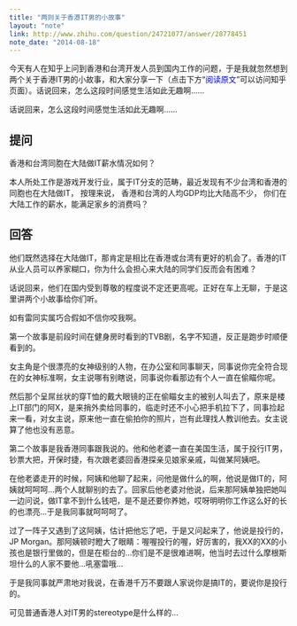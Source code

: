 ```yaml
---
title: "两则关于香港IT男的小故事"
layout: "note"
link: http://www.zhihu.com/question/24721077/answer/28778451
note_date: "2014-08-18"
---
```


今天有人在知乎上问到香港和台湾开发人员到国内工作的问题，于是我就忽然想到两个关于香港IT男的小故事，和大家分享一下（点击下方“<span style="color:blue;">阅读原文</span>”可以访问知乎页面）。话说回来，怎么这段时间感觉生活如此无趣啊……

话说回来，怎么这段时间感觉生活如此无趣啊……

## 提问

香港和台湾同胞在大陆做IT薪水情况如何？

本人所处工作是游戏开发行业，属于IT分支的范畴，最近发现有不少台湾和香港的同胞也在大陆做IT， 按理来说， 香港和台湾的人均GDP均比大陆高不少， 你们在大陆工作的薪水，能满足家乡的消费吗？

## 回答

他们既然选择在大陆做IT，那肯定是相比在香港或台湾有更好的机会了。香港的IT从业人员可以养家糊口，你为什么会担心来大陆的同学们反而会有困难？

话说回来，他们在国内受到尊敬的程度说不定还更高呢。正好在车上无聊，于是这里讲两个小故事给你们听。

如有雷同实属巧合假如不信你咬我啊。

第一个故事是前段时间在健身房时看到的TVB剧，名字不知道，反正是跑步时顺便看到的。

女主角是个很漂亮的女神级别的人物，在办公室和同事聊天，同事说你完全符合现在的女神标准啊，女主说哪有别瞎说，同事说你看那边有个人一直在偷瞄你呢。

然后那个呈屌丝状的穿T恤的戴大眼镜的正在偷瞄女主的被别人叫去了，原来是楼上IT部门的阿X，是来捎外卖给同事的，临走时还不小心把手机拉下了，同事捡起来一看，对女主说，原来他一直在偷拍你的照片，岂有此理找人教训他去。女主说算了他也没有恶意。

第二个故事是我香港同事跟我说的。他和他老婆一直在美国生活，属于投行IT男，钞票大把，开保时捷，有次跟老婆回香港探亲见娘家亲戚，叫做某阿姨吧。

在他老婆走开的时候，阿姨和他聊了起来，问他是做什么的啊，他说是做IT的，阿姨就呵呵呵…两个人就聊别的去了。回家后他老婆对他说，后来那阿姨单独把她叫一边问说，做IT拿不到什么钱吧，是不是还要你养她，哎呀明明你工作这么好的长的也漂亮…于是我同事就呵呵呵了。

过了一阵子又遇到了这阿姨，估计把他忘了吧，于是又问起来了，他说是投行的，JP Morgan。那阿姨顿时瞪大了眼睛：喔喔投行的喔，好厉害的，我XX的XX的小孩也是银行里做的，但是在柜台的…你们是不是很难进啊，他当时去过什么摩根斯坦什么的人家不要他…吼塞雷哦…

于是我同事就严肃地对我说，在香港千万不要跟人家说你是搞IT的，要说你是投行的。

可见普通香港人对IT男的stereotype是什么样的…

